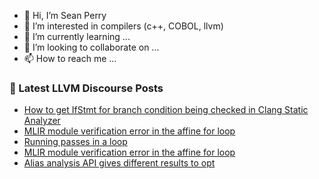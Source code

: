 - 👋 Hi, I’m Sean Perry
- 👀 I’m interested in compilers (c++, COBOL, llvm)
- 🌱 I’m currently learning ...
- 💞️ I’m looking to collaborate on ...
- 📫 How to reach me ...

<!---
s66perry/s66perry is a ✨ special ✨ repository because its `README.md` (this file) appears on your GitHub profile.
You can click the Preview link to take a look at your changes.
--->
### 📕 Latest LLVM Discourse Posts

<!-- DISCOURSE-LLVM:START -->
- [How to get IfStmt for branch condition being checked in Clang Static Analyzer](https://discourse.llvm.org/t/how-to-get-ifstmt-for-branch-condition-being-checked-in-clang-static-analyzer/63457#post_2)
- [MLIR module verification error in the affine for loop](https://discourse.llvm.org/t/mlir-module-verification-error-in-the-affine-for-loop/63451#post_4)
- [Running passes in a loop](https://discourse.llvm.org/t/running-passes-in-a-loop/63459#post_2)
- [MLIR module verification error in the affine for loop](https://discourse.llvm.org/t/mlir-module-verification-error-in-the-affine-for-loop/63451#post_3)
- [Alias analysis API gives different results to opt](https://discourse.llvm.org/t/alias-analysis-api-gives-different-results-to-opt/63397#post_12)
<!-- DISCOURSE-LLVM:END -->
